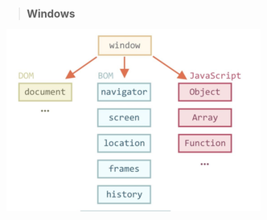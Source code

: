  > ## Windows
 ![](https://github.com/Muhammadi02062720/Pres-5-/blob/f801bdc3b60ed00ae9ba5b838e1c185d795c32b5/images/Rectangle%208.png)
